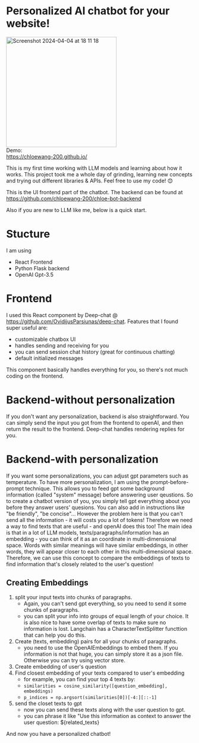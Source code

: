 # Personalized AI chatbot for your website!
<img width="297" alt="Screenshot 2024-04-04 at 18 11 18" src="https://github.com/chloewang-200/chloe-bot-backend/assets/84855841/182f10e8-dbda-4a25-9f6b-07294d79e986">\
Demo: \
https://chloewang-200.github.io/

This is my first time working with LLM models and learning about how it works. This project took me a whole day of grinding, learning new concepts and trying out different libraries & APIs. Feel free to use my code! 😊

This is the UI frontend part of the chatbot. The backend can be found at https://github.com/chloewang-200/chloe-bot-backend

Also if you are new to LLM like me, below is a quick start.

# Stucture
I am using
- React Frontend
- Python Flask backend
- OpenAI Gpt-3.5

# Frontend
I used this React component by Deep-chat @ https://github.com/OvidijusParsiunas/deep-chat. Features that I found super useful are:
- customizable chatbox UI
- handles sending and receiving for you
- you can send session chat history (great for continuous chatting)
- default initialized messages

This component basically handles everything for you, so there's not much coding on the frontend.

# Backend-without personalization
If you don't want any personalization, backend is also straightforward. You can simply send the input you got from the frontend to openAI, and then return the result to the frontend. Deep-chat handles rendering replies for you.

# Backend-with personalization

If you want some personalizations, you can adjust gpt parameters such as temperature.
To have more personalization, I am using the prompt-before-prompt technique. This allows you to feed gpt some background information (called "system" message) before answering user qeustions. So to create a chatbot version of you, you simply tell gpt everything about you before they answer users' quesions. You can also add in instructions like "be friendly", "be concise"...
However the problem here is that you can't send all the information - it will costs you a lot of tokens!
Therefore we need a way to find texts that are useful - and openAI does this too!
The main idea is that in a lot of LLM models, texts/paragraphs/information has an embedding - you can think of it as an coordinate in multi-dimensional space. Words with similar meanings will have similar embeddings, in other words, they will appear closer to each other in this multi-dimensional space. Therefore, we can use this concept to compare the embeddings of texts to find information that's closely related to the user's question!

## Creating Embeddings
1. split your input texts into chunks of paragraphs.
   - Again, you can't send gpt everything, so you need to send it some chunks of paragraphs. 
   - you can split your info into groups of equal length of your choice. It is also nice to have some overlap of texts to make sure no information is lost. Langchain has a CharacterTextSplitter functtion that can help you do this.
3. Create (texts, embedding) pairs for all your chunks of paragraphs.
   - you need to use the OpenAIEmbeddings to embed them. If you information is not that huge, you can simply store it as a json file. Otherwise you can try using vector store.
4. Create embedding of user's question
5. Find closest embedding of your texts compared to user's embedding
   -  for example, you can find your top 4 texts by:
   -  `similarities = cosine_similarity([question_embedding], embeddings)`
   -  `p_indices = np.argsort(similarities[0])[-4:][::-1]`
6. send the closet texts to gpt
   - now you can send these texts along with the user question to gpt.
   - you can phrase it like "Use this information as context to answer the user question: ${related_texts}

And now you have a personalized chatbot!


